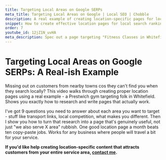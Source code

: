 ```yaml
---
title: Targeting Local Areas on Google SERPs
meta_title: Targeting Local Areas on Google | Local SEO | Chobble
description: A real example of creating location-specific pages for local search
snippet: How to create effective location pages for local search rankings
order: 7
youtube_id: 12jZ1N_uvHA
meta_description: Spec out a page targeting "Fitness Classes in Whitefield" for a fictional Prestwich business - adaptable for your service areas
---
```


# Targeting Local Areas on Google SERPs: A Real-ish Example

Missing out on customers from nearby towns cos they can't find you when they search locally? This video walks through creating proper location pages using a real example - a Prestwich gym targeting folk in Whitefield. Shows you exactly how to research and write pages that actually work.

I've got 9 questions you need to answer about each area you want to target - stuff like transport links, local competition, what makes you different. Then I show you how to turn that research into a page that's genuinely useful, not just "we also serve X area" rubbish. One good location page a month beats ten copy-paste jobs. Works for any business where people will travel a bit for your service.

**If you'd like help creating location-specific content that attracts customers from your entire service area, [contact me](/contact/).**